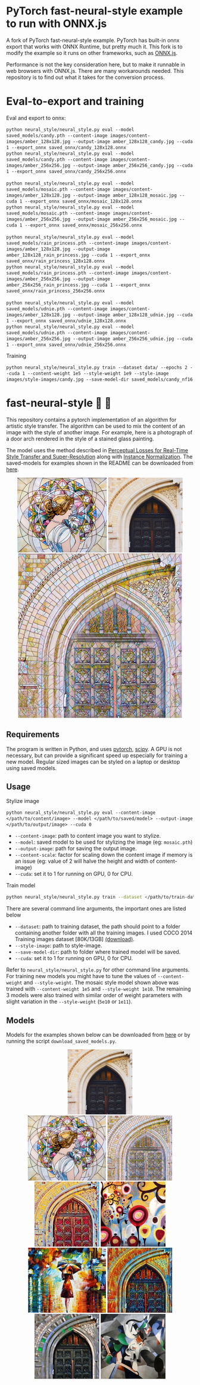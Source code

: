 
# PyTorch fast-neural-style example to run with ONNX.js
A fork of PyTorch fast-neural-style example.  PyTorch has built-in onnx export that works with ONNX Runtime, but pretty much it.  This fork is to modify the example so it runs on other frameworks, such as [ONNX.js](https://github.com/Microsoft/onnxjs).

Performance is not the key consideration here, but to make it runnable in web browsers with ONNX.js.  There are many workarounds needed.  This repository is to find out what it takes for the conversion process.

# Eval-to-export and training
Eval and export to onnx:
```
python neural_style/neural_style.py eval --model saved_models/candy.pth --content-image images/content-images/amber_128x128.jpg --output-image amber_128x128_candy.jpg --cuda 1 --export_onnx saved_onnx/candy_128x128.onnx
python neural_style/neural_style.py eval --model saved_models/candy.pth --content-image images/content-images/amber_256x256.jpg --output-image amber_256x256_candy.jpg --cuda 1 --export_onnx saved_onnx/candy_256x256.onnx

python neural_style/neural_style.py eval --model saved_models/mosaic.pth --content-image images/content-images/amber_128x128.jpg --output-image amber_128x128_mosaic.jpg --cuda 1 --export_onnx saved_onnx/mosaic_128x128.onnx
python neural_style/neural_style.py eval --model saved_models/mosaic.pth --content-image images/content-images/amber_256x256.jpg --output-image amber_256x256_mosaic.jpg --cuda 1 --export_onnx saved_onnx/mosaic_256x256.onnx

python neural_style/neural_style.py eval --model saved_models/rain_princess.pth --content-image images/content-images/amber_128x128.jpg --output-image amber_128x128_rain_princess.jpg --cuda 1 --export_onnx saved_onnx/rain_princess_128x128.onnx
python neural_style/neural_style.py eval --model saved_models/rain_princess.pth --content-image images/content-images/amber_256x256.jpg --output-image amber_256x256_rain_princess.jpg --cuda 1 --export_onnx saved_onnx/rain_princess_256x256.onnx

python neural_style/neural_style.py eval --model saved_models/udnie.pth --content-image images/content-images/amber_128x128.jpg --output-image amber_128x128_udnie.jpg --cuda 1 --export_onnx saved_onnx/udnie_128x128.onnx
python neural_style/neural_style.py eval --model saved_models/udnie.pth --content-image images/content-images/amber_256x256.jpg --output-image amber_256x256_udnie.jpg --cuda 1 --export_onnx saved_onnx/udnie_256x256.onnx
```

Training
```
python neural_style/neural_style.py train --dataset data/ --epochs 2 --cuda 1 --content-weight 1e5 --style-weight 1e9 --style-image images/style-images/candy.jpg --save-model-dir saved_models/candy_nf16

```

# fast-neural-style :city_sunrise: :rocket:
This repository contains a pytorch implementation of an algorithm for artistic style transfer. The algorithm can be used to mix the content of an image with the style of another image. For example, here is a photograph of a door arch rendered in the style of a stained glass painting.

The model uses the method described in [Perceptual Losses for Real-Time Style Transfer and Super-Resolution](https://arxiv.org/abs/1603.08155) along with [Instance Normalization](https://arxiv.org/pdf/1607.08022.pdf). The saved-models for examples shown in the README can be downloaded from [here](https://www.dropbox.com/s/lrvwfehqdcxoza8/saved_models.zip?dl=0).

<p align="center">
    <img src="images/style-images/mosaic.jpg" height="200px">
    <img src="images/content-images/amber.jpg" height="200px">
    <img src="images/output-images/amber-mosaic.jpg" height="440px">
</p>

## Requirements
The program is written in Python, and uses [pytorch](http://pytorch.org/), [scipy](https://www.scipy.org). A GPU is not necessary, but can provide a significant speed up especially for training a new model. Regular sized images can be styled on a laptop or desktop using saved models.

## Usage
Stylize image
```
python neural_style/neural_style.py eval --content-image </path/to/content/image> --model </path/to/saved/model> --output-image </path/to/output/image> --cuda 0
```
* `--content-image`: path to content image you want to stylize.
* `--model`: saved model to be used for stylizing the image (eg: `mosaic.pth`)
* `--output-image`: path for saving the output image.
* `--content-scale`: factor for scaling down the content image if memory is an issue (eg: value of 2 will halve the height and width of content-image)
* `--cuda`: set it to 1 for running on GPU, 0 for CPU.

Train model
```bash
python neural_style/neural_style.py train --dataset </path/to/train-dataset> --style-image </path/to/style/image> --save-model-dir </path/to/save-model/folder> --epochs 2 --cuda 1
```

There are several command line arguments, the important ones are listed below
* `--dataset`: path to training dataset, the path should point to a folder containing another folder with all the training images. I used COCO 2014 Training images dataset [80K/13GB] [(download)](http://mscoco.org/dataset/#download).
* `--style-image`: path to style-image.
* `--save-model-dir`: path to folder where trained model will be saved.
* `--cuda`: set it to 1 for running on GPU, 0 for CPU.

Refer to ``neural_style/neural_style.py`` for other command line arguments. For training new models you might have to tune the values of `--content-weight` and `--style-weight`. The mosaic style model shown above was trained with `--content-weight 1e5` and `--style-weight 1e10`. The remaining 3 models were also trained with similar order of weight parameters with slight variation in the `--style-weight` (`5e10` or `1e11`).

## Models

Models for the examples shown below can be downloaded from [here](https://www.dropbox.com/s/lrvwfehqdcxoza8/saved_models.zip?dl=0) or by running the script ``download_saved_models.py``.

<div align='center'>
  <img src='images/content-images/amber.jpg' height="174px">		
</div>

<div align='center'>
  <img src='images/style-images/mosaic.jpg' height="174px">
  <img src='images/output-images/amber-mosaic.jpg' height="174px">
  <img src='images/output-images/amber-candy.jpg' height="174px">
  <img src='images/style-images/candy.jpg' height="174px">
  <br>
  <img src='images/style-images/rain-princess-cropped.jpg' height="174px">
  <img src='images/output-images/amber-rain-princess.jpg' height="174px">
  <img src='images/output-images/amber-udnie.jpg' height="174px">
  <img src='images/style-images/udnie.jpg' height="174px">
</div>
